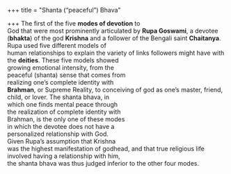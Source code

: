 +++
title = "Shanta (“peaceful”) Bhava"

+++
The first of the five **modes of devotion** to  
God that were most prominently articulated by **Rupa Goswami**, a devotee  
(**bhakta**) of the god **Krishna** and a follower of the Bengali saint **Chaitanya**.  
Rupa used five different models of  
human relationships to explain the variety of links followers might have with  
the **deities**. These five models showed  
growing emotional intensity, from the  
peaceful (shanta) sense that comes from  
realizing one’s complete identity with  
**Brahman**, or Supreme Reality, to conceiving of god as one’s master, friend,  
child, or lover. The shanta bhava, in  
which one finds mental peace through  
the realization of complete identity with  
Brahman, is the only one of these modes  
in which the devotee does not have a  
personalized relationship with God.  
Given Rupa’s assumption that Krishna  
was the highest manifestation of godhead, and that true religious life  
involved having a relationship with him,  
the shanta bhava was thus judged inferior to the other four modes.